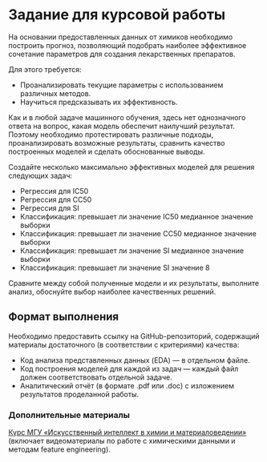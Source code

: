 # Задание для курсовой работы

На основании предоставленных данных от химиков необходимо построить прогноз, позволяющий подобрать наиболее эффективное сочетание параметров для создания лекарственных препаратов.

Для этого требуется:
- Проанализировать текущие параметры с использованием различных методов.
- Научиться предсказывать их эффективность.

Как и в любой задаче машинного обучения, здесь нет однозначного ответа на вопрос, какая модель обеспечит наилучший результат. Поэтому необходимо протестировать различные подходы, проанализировать возможные результаты, сравнить качество построенных моделей и сделать обоснованные выводы.

Создайте несколько максимально эффективных моделей для решения следующих задач:

- Регрессия для IC50
- Регрессия для CC50
- Регрессия для SI
- Классификация: превышает ли значение IC50 медианное значение выборки
- Классификация: превышает ли значение CC50 медианное значение выборки
- Классификация: превышает ли значение SI медианное значение выборки
- Классификация: превышает ли значение SI значение 8

Сравните между собой полученные модели и их результаты, выполните анализ, обоснуйте выбор наиболее качественных решений.

## Формат выполнения

Необходимо предоставить ссылку на GitHub-репозиторий, содержащий материалы достаточного (в соответствии с критериями) качества:

- Код анализа представленных данных (EDA) — в отдельном файле.
- Код построения моделей для каждой из задач — каждый файл должен соответствовать отдельной задаче.
- Аналитический отчёт (в формате .pdf или .doc) с изложением результатов проделанной работы.

### Дополнительные материалы
[Курс МГУ «Искусственный интеллект в химии и материаловедении»](https://teach-in.ru/course/ai-in-chemistry-and-materials-science) (включает видеоматериалы по работе с химическими данными и методам feature engineering).
